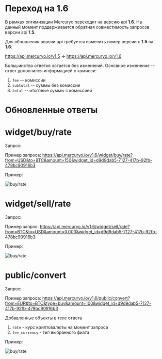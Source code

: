 # Переход на 1.6
В рамках оптимизации Mercuryo переходит на версию api **1.6**. На данный момент поддерживается обратная совместимость запросов версии api **1.5**.

Для обновления версии api требуется изменить номер версии c **1.5** на **1.6**:

https://api.mercuryo.io/v1.5 -> https://api.mercuryo.io/v1.6

Большинство ответов остается без изменений. Основное изменение -- ответ дополнился информацией о комисси:
1. `fee` -- комиссии
2. `subtotal` -- суммы без комиссии
3. `total` -- итоговые суммы с комиссией

# Обновленные ответы
# widget/buy/rate
Запрос:

Пример запроса:
https://api.mercuryo.io/v1.6/widget/buy/rate?from=USD&to=BTC&amount=150&widget_id=d9d9dab5-7127-417b-92fb-478bc90916b3

Пример:

![buy/rate](https://github.com/IgnatBatuev/draft1.6api/blob/main/widget_buy.png)
# widget/sell/rate
Запрос:

Пример запрос:
https://api.mercuryo.io/v1.6/widget/sell/rate?from=BTC&to=USD&amount=0.003&widget_id=d9d9dab5-7127-417b-92fb-478bc90916b3


Пример:

![buy/rate](https://github.com/IgnatBatuev/draft1.6api/blob/main/widget_sell.png)
# public/convert
Запрос:

Пример запроса:
https://api.mercuryo.io/v1.6/public/convert?from=EUR&to=BTC&type=buy&amount=100&widget_id=d9d9dab5-7127-417b-92fb-478bc90916b3

Добавленные объекты в теле ответа
1. `rate` - курс криптовалюты на момент запроса
2. `fee_currency` - тип выбранного фиата

Пример:

![buy/rate](https://github.com/IgnatBatuev/draft1.6api/blob/main/widget_sell.png)
